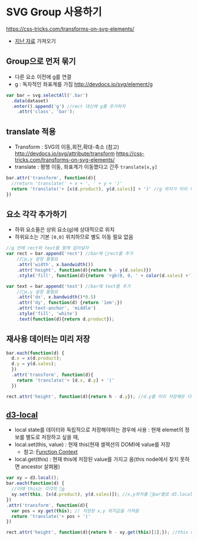 SVG Group 사용하기
===
https://css-tricks.com/transforms-on-svg-elements/


* [지난 자료](../05/lecture/bar-svg.html) 가져오기


Group으로 먼저 묶기
---

- 다른 요소 이전에 g를 연결
- g : 독자적인 좌표계를 가짐 http://devdocs.io/svg/element/g

```javascript
var bar = svg.selectAll('.bar')
  .data(dataset)
  .enter().append('g') //rect 대신에 g를 추가하자
    .attr('class', 'bar');
```


translate 적용
---
- Transform : SVG의 이동,회전,확대-축소 (참고) http://devdocs.io/svg/attribute/transform https://css-tricks.com/transforms-on-svg-elements/
- translate : 평행 이동, 좌표계가 이동했다고 간주 `translate[x,y]`

```javascript
bar.attr('transform', function(d){
  //return 'translate(' + x + ', ' + y + ')'
  return 'translate('+ [x(d.product), y(d.sales)] + ')' //g 위치가 미리 이동
})
```



요소 각각 추가하기
---
- 하위 요소들은 상위 요소(g)에 상대적으로 위치
- 하위요소는 기본 `[0,0]` 위치하므로 별도 이동 필요 없음


```javascript
//g 안에 rect와 text를 함께 집어넣자
var rect = bar.append('rect') //bar에 rect를 추가
    //x,y 설정 불필요
    .attr('width', x.bandwidth())
    .attr('height', function(d){return h - y(d.sales)})
    .style('fill', function(d){return 'rgb(0, 0, ' + color(d.sales) +')'});

var text = bar.append('text') //bar에 text를 추가 
    //x,y 설정 불필요
    .attr('dx', x.bandwidth()*0.5)
    .attr('dy', function(d) {return '1em';})
    .attr('text-anchor', 'middle')
    .style('fill', 'white')
    .text(function(d){return d.product});

```


재사용 데이터는 미리 저장
---

```javascript
bar.each(function(d) {
  d.x = x(d.product);
  d.y = y(d.sales);
  })
  .attr('transform', function(d){
    return 'translate('+ [d.x, d.y] + ')'
  })

rect.attr('height', function(d){return h - d.y}); //d.y를 미리 저장해둔 다음 재사용용
```


[d3-local](https://github.com/d3/d3-selection#local-variables)
---

 - local state를 데이터와 독립적으로 저장해야하는 경우에 사용 : 현재 elemet의 정보를 별도로 저장하고 싶을 때,
 - local.set(this, value) : 현재 this(현재 셀렉션의 DOM)에 value를 저장
    * 참고: [Function Context](../03/01_javascript.md)
 - local.get(this) : 현재 this에 저장된 value를 가지고 옴(this node에서 찾지 못하면 ancestor 살펴봄)
 
 ```javascript
 var xy = d3.local();
 bar.each(function(d) {
   //이때 this는 각각의 g
   xy.set(this, [x(d.product), y(d.sales)]); //x,y위치를 bar별로 d3.local에 저장
 })
 .attr('transform', function(d){
   var pos = xy.get(this); // 저장된 x,y 위치값을 가져옴
   return 'translate('+ pos + ')' 
 })

 rect.attr('height', function(d){return h - xy.get(this)[1];}); //this node에서 찾지 못하면 ancestor 살펴봄. 따라서 bar에 저장된 local 값을 찾아옴
 ```
